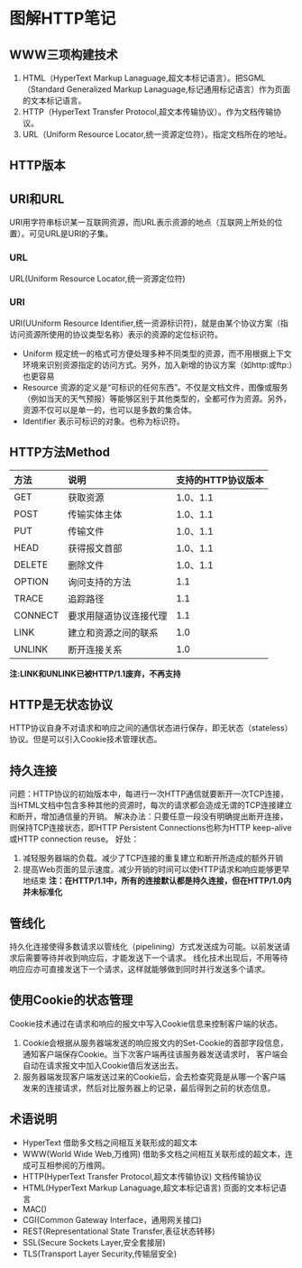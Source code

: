 # 图解HTTP笔记
## WWW三项构建技术
1. HTML（HyperText Markup Lanaguage,超文本标记语言）。把SGML（Standard Generalized Markup Lanaguage,标记通用标记语言）作为页面的文本标记语言。
2. HTTP（HyperText Transfer Protocol,超文本传输协议）。作为文档传输协议。
3. URL（Uniform Resource Locator,统一资源定位符）。指定文档所在的地址。

## HTTP版本

## URI和URL
URI用字符串标识某一互联网资源，而URL表示资源的地点（互联网上所处的位置）。可见URL是URI的子集。
### URL
URL(Uniform Resource Locator,统一资源定位符)
### URI
URI(UUniform Resource Identifier,统一资源标识符)，就是由某个协议方案（指访问资源所使用的协议类型名称）表示的资源的定位标识符。
- Uniform 规定统一的格式可方便处理多种不同类型的资源，而不用根据上下文环境来识别资源指定的访问方式。另外，加入新增的协议方案（如http:或ftp:）也更容易
- Resource 资源的定义是“可标识的任何东西”。不仅是文档文件，图像或服务（例如当天的天气预报）等能够区别于其他类型的，全都可作为资源。另外，资源不仅可以是单一的，也可以是多数的集合体。
- Identifier 表示可标识的对象。也称为标识符。

## HTTP方法Method
|方法|说明|支持的HTTP协议版本|
|:---|:---|:---|
|GET|获取资源|1.0、1.1|
|POST|传输实体主体|1.0、1.1|
|PUT|传输文件|1.0、1.1|
|HEAD|获得报文首部|1.0、1.1|
|DELETE|删除文件|1.0、1.1|
|OPTION|询问支持的方法|1.1|
|TRACE|追踪路径|1.1|
|CONNECT|要求用隧道协议连接代理|1.1|
|LINK|建立和资源之间的联系|1.0|
|UNLINK|断开连接关系|1.0|

**注:LINK和UNLINK已被HTTP/1.1废弃，不再支持**

## HTTP是无状态协议
HTTP协议自身不对请求和响应之间的通信状态进行保存，即无状态（stateless）协议。但是可以引入Cookie技术管理状态。

## 持久连接
问题：HTTP协议的初始版本中，每进行一次HTTP通信就要断开一次TCP连接，当HTML文档中包含多种其他的资源时，每次的请求都会造成无谓的TCP连接建立和断开，增加通信量的开销。
解决办法：只要任意一段没有明确提出断开连接，则保持TCP连接状态，即HTTP Persistent Connections也称为HTTP keep-alive或HTTP connection reuse。
好处：
1. 减轻服务器端的负载。减少了TCP连接的重复建立和断开所造成的额外开销
2. 提高Web页面的显示速度。减少开销的时间可以使HTTP请求和响应能够更早地结束
**注：在HTTP/1.1中，所有的连接默认都是持久连接，但在HTTP/1.0内并未标准化**

## 管线化
持久化连接使得多数请求以管线化（pipelining）方式发送成为可能。以前发送请求后需要等待并收到响应后，才能发送下一个请求。
线化技术出现后，不用等待响应应亦可直接发送下一个请求，这样就能够做到同时并行发送多个请求。

## 使用Cookie的状态管理
Cookie技术通过在请求和响应的报文中写入Cookie信息来控制客户端的状态。
1. Cookie会根据从服务器端发送的响应报文内的Set-Cookie的首部字段信息，通知客户端保存Cookie。当下次客户端再往该服务器发送请求时，
客户端会自动在请求报文中加入Cookie值后发送出去。
2. 服务器端发现客户端发送过来的Cookie后，会去检查究竟是从哪一个客户端发来的连接请求，然后对比服务器上的记录，最后得到之前的状态信息。

## 术语说明
- HyperText 借助多文档之间相互关联形成的超文本
- WWW(World Wide Web,万维网)
借助多文档之间相互关联形成的超文本，连成可互相参阅的万维网。
- HTTP(HyperText Transfer Protocol,超文本传输协议) 文档传输协议
- HTML(HyperText Markup Lanaguage,超文本标记语言) 页面的文本标记语言
- MAC()
- CGI(Common Gateway Interface，通用网关接口)
- REST(Representational State Transfer,表征状态转移)
- SSL(Secure Sockets Layer,安全套接层)
- TLS(Transport Layer Security,传输层安全)
